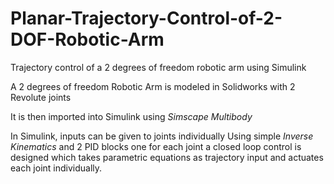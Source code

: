 # Planar-Trajectory-Control-of-2-DOF-Robotic-Arm
Trajectory control of a 2 degrees of freedom robotic arm using Simulink

A 2 degrees of freedom Robotic Arm is modeled in Solidworks with 2 Revolute joints

It is then imported into Simulink using *Simscape Multibody*

In Simulink, inputs can be given to joints individually
Using simple *Inverse Kinematics* and 2 PID blocks one for each joint a closed loop control is designed which takes parametric equations as trajectory input and actuates each joint individually.
